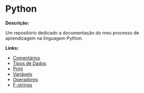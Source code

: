 # Python

**Descrição:**

Um repositório dedicado a documentação do meu processo de aprendizagem na linguagem Python.

**Links:**

- [Comentários](comentarios.py)
- [Tipos de Dados](tipos-de-dados.py)
- [Print](print.py)
- [Variáveis](variaveis.py.py)
- [Operadores](operadores.py.py)
- [F-strings](f-strings.py.py)